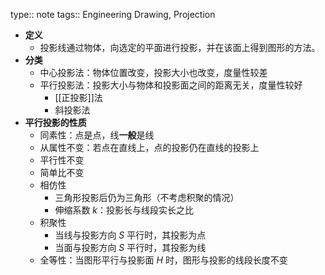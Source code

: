 type:: note
tags:: Engineering Drawing, Projection

- **定义**
  - 投影线通过物体，向选定的平面进行投影，并在该面上得到图形的方法。
- **分类**
  - 中心投影法：物体位置改变，投影大小也改变，度量性较差
  - 平行投影法：投影大小与物体和投影面之间的距离无关，度量性较好
    - [[正投影]]法
    - 斜投影法
- **平行投影的性质**
  - 同素性：点是点，线**一般**是线
  - 从属性不变：若点在直线上，点的投影仍在直线的投影上
  - 平行性不变
  - 简单比不变
  - 相仿性
    - 三角形投影后仍为三角形（不考虑积聚的情况）
    - 伸缩系数 $k$：投影长与线段实长之比
  - 积聚性
    - 当线与投影方向 $S$ 平行时，其投影为点
    - 当面与投影方向 $S$ 平行时，其投影为线
  - 全等性：当图形平行与投影面 $H$ 时，图形与投影的线段长度不变
